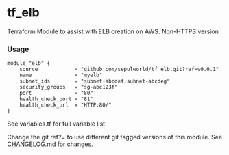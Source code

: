 # tf_elb
Terraform Module to assist with ELB creation on AWS. Non-HTTPS version

### Usage

```hcl
module "elb" {
    source            = "github.com/sepulworld/tf_elb.git?ref=v0.0.1"
    name              = "myelb"
    subnet_ids        = "subnet-abcdef,subnet-abcdeg"
    security_groups   = "sg-abc123f"
    port              = "80"
    health_check_port = "81"
    health_check_url  = "HTTP:80/"
}
```

See variables.tf for full variable list.

Change the git ref?= to use different git tagged versions of this module. See [CHANGELOG.md](https://github.com/sepulworld/tf_elb/blob/master/CHANGELOG.md) for changes.  
